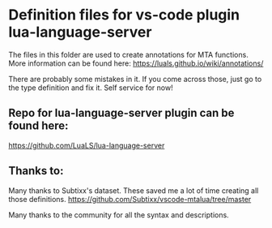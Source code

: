 
# Definition files for vs-code plugin lua-language-server

The files in this folder are used to create annotations for MTA functions.
More information can be found here: https://luals.github.io/wiki/annotations/

There are probably some mistakes in it. If you come across those, just go to the type definition and fix it. Self service for now!

## Repo for lua-language-server plugin can be found here:
https://github.com/LuaLS/lua-language-server


## Thanks to:
Many thanks to Subtixx's dataset. These saved me a lot of time creating all those definitions. 
https://github.com/Subtixx/vscode-mtalua/tree/master

Many thanks to the community for all the syntax and descriptions.